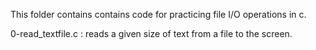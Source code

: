 This folder contains contains code for practicing file I/O operations in c.

0-read_textfile.c : reads a given size of text from a file to the screen.

